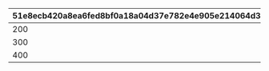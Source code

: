 |51e8ecb420a8ea6fed8bf0a18a04d37e782e4e905e214064d306f3f12538c7aa|2dd39e7d33b48464ef4914429c269cb9428ec31f48173bd3987a39319bafb442|4fdd1616aff75337a5b52d5d26127a10af877c0f0c3467b775ff23894ff86ea4|7b2ca0b278bd3be5b1815bd0d3a78d78e528b56ba9c105ccf5ed98289151173f|2d4c4506116c6957ae5a73513e70d6a951420d25053e6fc572693133c906be58|b2a7eb207096e2c8187055a5c1fcb2cd55d49fdae1ed01ec166a65f419c5736a|52648dfb9eea80f92a2b149d26a3a8d913a7a9b8ebdd787e46327f02fbac18f7|a57a08581e70eb1ba47f7ac284bb16fa80f0a6d53f22c3f6ab9d6b1ebaa3c7c5|d2d8f4965cf1c2177f2d1cb84550a016a33a689cb46b05d97ffa6d1e47ca2132|fc76da5ec82863352fa489b9fab519bf65a30130d55dad5b2186b113fee455db|81650b0c8c68bef66baaf7f0e0227c5e6d996778b33b2816acd5bd8beb337398|
| --- | --- | --- | --- | --- | --- | --- | --- | --- | --- | --- |
|200|400000|300|1|1200|300|50|400000|1000000|200|3000|
|300|400000|400|2|1800|400|100|600000|2000000|300|4000|
|400|400000|600|3|2400|600|150|800000|3000000|400|5000|